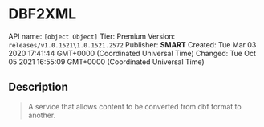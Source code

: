 # DBF2XML
API name: `[object Object]`
Tier: Premium
Version: `releases/v1.0.1521\1.0.1521.2572`
Publisher: **SMART**
Created: Tue Mar 03 2020 17:41:44 GMT+0000 (Coordinated Universal Time)
Changed: Tue Oct 05 2021 16:55:09 GMT+0000 (Coordinated Universal Time)

## Description
> A service that allows content to be converted from dbf format to another.
